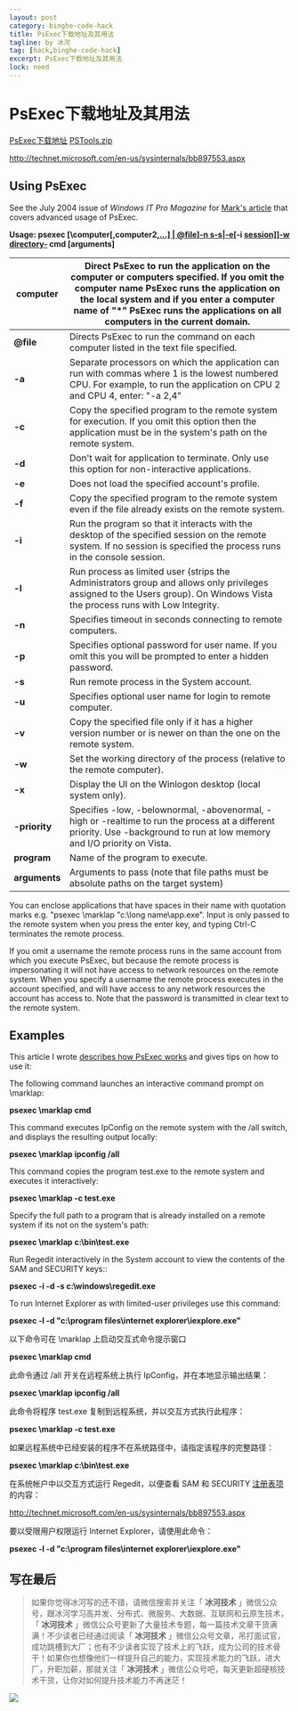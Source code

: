 ```yaml
---
layout: post
category: binghe-code-hack
title: PsExec下载地址及其用法
tagline: by 冰河
tag: [hack,binghe-code-hack]
excerpt: PsExec下载地址及其用法
lock: need
---
```


# PsExec下载地址及其用法

[PsExec下载地址](http://technet.microsoft.com/en-us/sysinternals/bb897553.aspx)  [PSTools.zip](http://download.sysinternals.com/files/PSTools.zip)

http://technet.microsoft.com/en-us/sysinternals/bb897553.aspx

## Using PsExec

See the July 2004 issue of *Windows IT Pro Magazine* for [Mark's article](http://windowsitpro.com/systems-management/psexec) that covers advanced usage of PsExec.

**Usage: psexec [\computer[,computer2[,...\] | @file](#)][-n s](#)[-s|-e](#)[-i [session\]](#)][-w directory](#)[-](#) cmd [arguments]**

| **computer**  | Direct PsExec to run the application on the computer or computers specified.  If you omit the computer name PsExec runs the application on the local  system and if you enter a computer name of "\*" PsExec runs the  applications on all computers in the current domain. |
| ------------- | ------------------------------------------------------------ |
| **@file**     | Directs PsExec to run the command on each computer listed in the text file specified. |
| **-a**        | Separate processors on which the application can run with commas where 1 is the  lowest numbered CPU. For example, to run the application on CPU 2 and  CPU 4, enter: "-a 2,4" |
| **-c**        | Copy the specified program to the remote system for execution. If you omit  this option then the application must be in the system's path on the  remote system. |
| **-d**        | Don't wait for application to terminate. Only use this option for non-interactive applications. |
| **-e**        | Does not load the specified account's profile.               |
| **-f**        | Copy the specified program to the remote system even if the file already exists on the remote system. |
| **-i**        | Run the program so that it interacts with the desktop of the specified  session on the remote system. If no session is specified the process  runs in the console session. |
| **-l**        | Run process as limited user (strips the Administrators group and allows  only privileges assigned to the Users group). On Windows Vista the  process runs with Low Integrity. |
| **-n**        | Specifies timeout in seconds connecting to remote computers. |
| **-p**        | Specifies optional password for user name. If you omit this you will be prompted to enter a hidden password. |
| **-s**        | Run remote process in the System account.                    |
| **-u**        | Specifies optional user name for login to remote computer.   |
| **-v**        | Copy the specified file only if it has a higher version number or is newer on than the one on the remote system. |
| **-w**        | Set the working directory of the process (relative to the remote computer). |
| **-x**        | Display the UI on the Winlogon desktop (local system only).  |
| **-priority** | Specifies -low, -belownormal, -abovenormal, -high or -realtime to run the process at a different priority. Use -background to run at low memory and I/O  priority on Vista. |
| **program**   | Name of the program to execute.                              |
| **arguments** | Arguments to pass (note that file paths must be absolute paths on the target system) |

You can enclose applications that have spaces in their name with  quotation marks e.g. "psexec \marklap "c:\long name\app.exe". Input is  only passed to the remote system when you press the enter key, and  typing Ctrl-C terminates the remote process.

If you omit a username the remote process runs in the same account  from which you execute PsExec, but because the remote process is  impersonating it will not have access to network resources on the remote system. When you specify a username the remote process executes in the  account specified, and will have access to any network resources the  account has access to. Note that the password is transmitted in clear  text to the remote system.

## Examples

This article I wrote [describes how PsExec works](http://windowsitpro.com/systems-management/psexec) and gives tips on how to use it:

The following command launches an interactive command prompt on \marklap:

**psexec \marklap cmd**

This command executes IpConfig on the remote system with the /all switch, and displays the resulting output locally:

**psexec \marklap ipconfig /all**

This command copies the program test.exe to the remote system and executes it interactively:

**psexec \marklap -c test.exe**

Specify the full path to a program that is already installed on a remote system if its not on the system's path:

**psexec \marklap c:\bin\test.exe**

Run Regedit interactively in the System account to view the contents of the SAM and SECURITY keys::

**psexec -i -d -s c:\windows\regedit.exe**

To run Internet Explorer as with limited-user privileges use this command:

**psexec -l -d "c:\program files\internet explorer\iexplore.exe"**

以下命令可在 \marklap 上启动交互式命令提示窗口

**psexec \marklap cmd**

此命令通过 /all 开关在远程系统上执行 IpConfig，并在本地显示输出结果：

**psexec \marklap ipconfig /all**

此命令将程序 test.exe 复制到远程系统，并以交互方式执行此程序：

**psexec \marklap -c test.exe**

如果远程系统中已经安装的程序不在系统路径中，请指定该程序的完整路径：

**psexec \marklap c:\bin\test.exe**

在系统帐户中以交互方式运行 Regedit，以便查看 SAM 和 SECURITY [注册表项](http://baike.baidu.com/view/627022.htm)的内容：

http://technet.microsoft.com/en-us/sysinternals/bb897553.aspx

要以受限用户权限运行 Internet Explorer，请使用此命令：

**psexec -l -d "c:\program files\internet explorer\iexplore.exe"**



## 写在最后

> 如果你觉得冰河写的还不错，请微信搜索并关注「 **冰河技术** 」微信公众号，跟冰河学习高并发、分布式、微服务、大数据、互联网和云原生技术，「 **冰河技术** 」微信公众号更新了大量技术专题，每一篇技术文章干货满满！不少读者已经通过阅读「 **冰河技术** 」微信公众号文章，吊打面试官，成功跳槽到大厂；也有不少读者实现了技术上的飞跃，成为公司的技术骨干！如果你也想像他们一样提升自己的能力，实现技术能力的飞跃，进大厂，升职加薪，那就关注「 **冰河技术** 」微信公众号吧，每天更新超硬核技术干货，让你对如何提升技术能力不再迷茫！


![](https://img-blog.csdnimg.cn/20200906013715889.png)